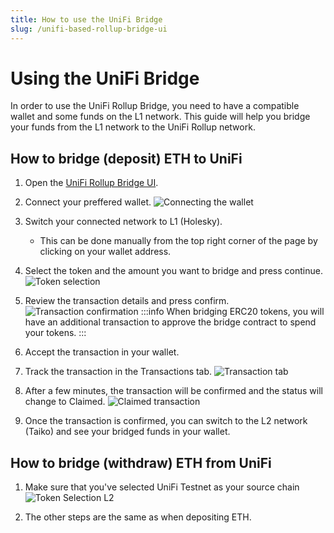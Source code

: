 ```yaml
---
title: How to use the UniFi Bridge
slug: /unifi-based-rollup-bridge-ui
---
```


# Using the UniFi Bridge
In order to use the UniFi Rollup Bridge, you need to have a compatible wallet and some funds on the L1 network. This guide will help you bridge your funds from the L1 network to the UniFi Rollup network.

## How to bridge (deposit) ETH to UniFi
1. Open the [UniFi Rollup Bridge UI](https://bridge-testnet-preconfs-unifi.vercel.app).
2. Connect your preffered wallet.
![Connecting the wallet](/img/rollup/connect-wallet.png)
3. Switch your connected network to L1 (Holesky).
  
   - This can be done manually from the top right corner of the page by clicking on your wallet address.
4. Select the token and the amount you want to bridge and press continue.
![Token selection](/img/rollup/select-token.png)
5. Review the transaction details and press confirm.
![Transaction confirmation](/img/rollup/confirm-transaction.png)
:::info
When bridging ERC20 tokens, you will have an additional transaction to approve the bridge contract to spend your tokens.
:::
6. Accept the transaction in your wallet.
7. Track the transaction in the Transactions tab.
![Transaction tab](/img/rollup/transaction-tab.png)
8. After a few minutes, the transaction will be confirmed and the status will change to Claimed.
![Claimed transaction](/img/rollup/claimed-transaction.png)
9. Once the transaction is confirmed, you can switch to the L2 network (Taiko) and see your bridged funds in your wallet.

## How to bridge (withdraw) ETH from UniFi

1. Make sure that you've selected UniFi Testnet as your source chain
![Token Selection L2](/img/rollup/select-token-l2.png)

2. The other steps are the same as when depositing ETH.